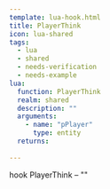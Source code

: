 ```yaml
---
template: lua-hook.html
title: PlayerThink
icon: lua-shared
tags:
  - lua
  - shared
  - needs-verification
  - needs-example
lua:
  function: PlayerThink
  realm: shared
  description: ""
  arguments:
    - name: "pPlayer"
      type: entity
  returns:
    
---
```


<div class="lua__search__keywords">
hook PlayerThink &#x2013; ""
</div>
